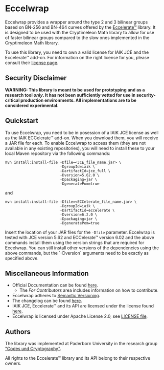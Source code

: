 # Eccelwrap

Eccelwrap provides a wrapper around the type 2 and 3 bilinear groups based on BN-256 and BN-464 curves offered by the [Eccelerate™](https://jce.iaik.tugraz.at/products/core-crypto-toolkits/eccelerate/) library.
It is designed to be used with the Cryptimeleon Math library to allow for use of faster bilinear groups compared to the slow ones implemented in the Cryptimeleon Math library.

To use this library, you need to own a valid license for IAIK JCE and the Eccelerate™ add-on.
For information on the right license for you, please consult their [license page](https://jce.iaik.tugraz.at/sales/#Licences).

## Security Disclaimer
**WARNING: This library is meant to be used for prototyping and as a research tool *only*. It has not been sufficiently vetted for use in security-critical production environments. All implementations are to be considered experimental.**

## Quickstart

To use Eccelwrap, you need to be in posession of a IAIK JCE license as well as the IAIK ECCelerate™ add-on.
When you download them, you will receive a JAR file for each.
To enable Eccelwrap to access them (they are not available in any existing repositories), you will need to install these to your local Maven repository via the following commands:
```
mvn install:install-file -Dfile=<JCE_file_name.jar> \
                         -DgroupId=iaik \
                         -DartifactId=jce_full \
                         -Dversion=5.62.0 \
                         -Dpackaging=jar \
                         -DgeneratePom=true
```
and
```
mvn install:install-file -Dfile=<ECCelerate_file_name.jar> \
                         -DgroupId=iaik \
                         -DartifactId=eccelerate \
                         -Dversion=6.2.0 \
                         -Dpackaging=jar \
                         -DgeneratePom=true
```
Insert the location of your JAR files for the `-Dfile` parameter.
Eccelwrap is tested with JCE version 5.62 and ECCelerate™ version 6.02 and the above commands install them using the version strings that are required for Eccelwrap.
You can still install other versions of the dependencies using the above commands, but the ´-Dversion` arguments need to be exactly as specified above.

## Miscellaneous Information

- Official Documentation can be found [here](https://cryptimeleon.github.io/).
    - The *For Contributors* area includes information on how to contribute.
- Eccelwrap adheres to [Semantic Versioning](https://semver.org/spec/v2.0.0.html).
- The changelog can be found [here](CHANGELOG.md).
- IAIK JCE, Eccelerate™ and its API are licensed under the license found [here](https://jce.iaik.tugraz.at/sales/#Licences).
- Eccelwrap is licensed under Apache License 2.0, see [LICENSE file](LICENSE).

## Authors
The library was implemented at Paderborn University in the research group ["Codes und Cryptography"](https://cs.uni-paderborn.de/en/cuk/).

All rights to the Eccelerate™ library and its API belong to their respective owners.
